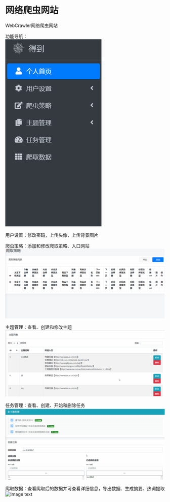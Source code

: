 # 网络爬虫网站
WebCrawler网络爬虫网站  
  
功能导航：  
![Image text](https://github.com/shanliangLS/WebCrawler/blob/master/screenShot/%E5%AF%BC%E8%88%AA%E6%A0%8F.gif)  
  
用户设置：修改密码，上传头像，上传背景图片  
  
爬虫策略：添加和修改爬取策略、入口网站  
![Image text](https://github.com/shanliangLS/WebCrawler/blob/master/screenShot/%E7%88%AC%E5%8F%96%E7%AD%96%E7%95%A5.gif)  
  
主题管理：查看、创建和修改主题  
![Image text](https://github.com/shanliangLS/WebCrawler/blob/master/screenShot/%E4%B8%BB%E9%A2%98%E5%88%97%E8%A1%A8.gif)  
  
任务管理：查看、创建、开始和删除任务  
![Image text](https://github.com/shanliangLS/WebCrawler/blob/master/screenShot/%E4%BB%BB%E5%8A%A1%E5%88%97%E8%A1%A8.gif)  
  
爬取数据：查看爬取后的数据并可查看详细信息，导出数据、生成摘要、热词提取  
![Image text](https://github.com/shanliangLS/WebCrawler/blob/master/screenShot/%E7%88%AC%E5%8F%96%E6%95%B0%E6%8D%AE.gif)
